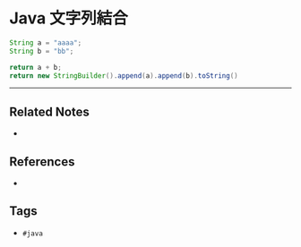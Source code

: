 # Java 文字列結合

```java
String a = "aaaa";
String b = "bb";

return a + b;
return new StringBuilder().append(a).append(b).toString()
```

---
## Related Notes
- 

## References
- 

## Tags
- `#java` 